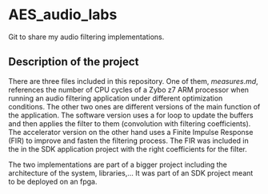 # AES_audio_labs
Git to share my audio filtering implementations.

## Description of the project

There are three files included in this repository. 
One of them, *measures.md*, references the number of CPU cycles of a Zybo z7 ARM processor when running an audio filtering application under different optimization conditions.
The other two ones are different versions of the main function of the application. 
The software version uses a for loop to update the buffers and then applies the filter to them (convolution with filtering coefficients).
The accelerator version on the other hand uses a Finite Impulse Response (FIR) to improve and fasten the filtering process. The FIR was included in the in the SDK application project with the right coefficients for the filter.

The two implementations are part of a bigger project including the architecture of the system, libraries,...
It was part of an SDK project meant to be deployed on an fpga.

